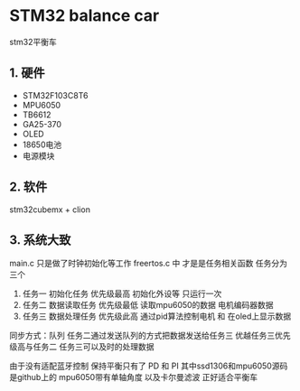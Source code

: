 # STM32 balance car
 stm32平衡车

## 1. 硬件
- STM32F103C8T6
- MPU6050
- TB6612
- GA25-370
- OLED
- 18650电池
- 电源模块

## 2. 软件
stm32cubemx + clion 

## 3. 系统大致
main.c 只是做了时钟初始化等工作
freertos.c 中 才是是任务相关函数
任务分为三个 
1. 任务一 初始化任务   优先级最高
初始化外设等 只运行一次
2. 任务二 数据读取任务 优先级最低
读取mpu6050的数据 电机编码器数据
3. 任务三 数据处理任务 优先级此高
通过pid算法控制电机 和 在oled上显示数据

同步方式：队列
任务二通过发送队列的方式把数据发送给任务三 
优越任务三优先级高与任务二 任务三可以及时的处理数据

由于没有适配蓝牙控制  保持平衡只有了 PD 和 PI
其中ssd1306和mpu6050源码是github上的 
mpu6050带有单轴角度 以及卡尔曼滤波 正好适合平衡车


